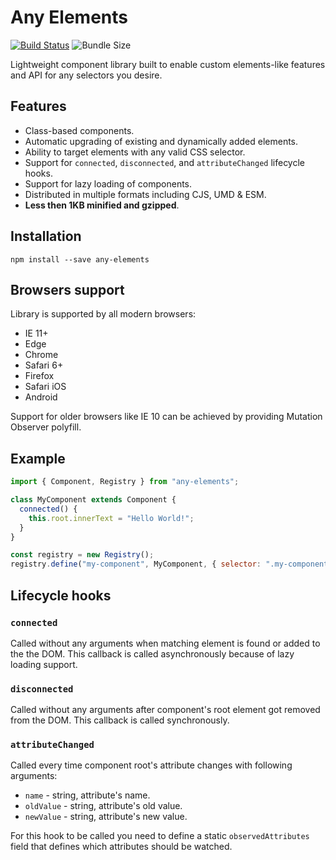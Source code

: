 # Any Elements

[![Build Status](https://travis-ci.org/krzksz/any-elements.svg?branch=master)](https://travis-ci.org/krzksz/any-elements) ![Bundle Size](https://badgen.net/bundlephobia/minzip/any-elements)

Lightweight component library built to enable custom elements-like features and API for any selectors you desire.

## Features

- Class-based components.
- Automatic upgrading of existing and dynamically added elements.
- Ability to target elements with any valid CSS selector.
- Support for `connected`, `disconnected`, and `attributeChanged` lifecycle hooks.
- Support for lazy loading of components.
- Distributed in multiple formats including CJS, UMD & ESM.
- **Less then 1KB minified and gzipped**.

## Installation

```
npm install --save any-elements
```

## Browsers support

Library is supported by all modern browsers:

- IE 11+
- Edge
- Chrome
- Safari 6+
- Firefox
- Safari iOS
- Android

Support for older browsers like IE 10 can be achieved by providing Mutation Observer polyfill.

## Example

```javascript
import { Component, Registry } from "any-elements";

class MyComponent extends Component {
  connected() {
    this.root.innerText = "Hello World!";
  }
}

const registry = new Registry();
registry.define("my-component", MyComponent, { selector: ".my-component" });
```

## Lifecycle hooks

### `connected`

Called without any arguments when matching element is found or added to the the DOM. This callback is called asynchronously because of lazy loading support.

### `disconnected`

Called without any arguments after component's root element got removed from the DOM. This callback is called synchronously.

### `attributeChanged`

Called every time component root's attribute changes with following arguments:

- `name` - string, attribute's name.
- `oldValue` - string, attribute's old value.
- `newValue` - string, attribute's new value.

For this hook to be called you need to define a static `observedAttributes` field that defines which attributes should be watched.
